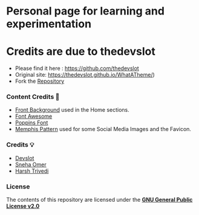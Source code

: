 # Personal page for learning and experimentation

# Credits are due to thedevslot
* Please find it here : https://github.com/thedevslot
* Original site: https://thedevslot.github.io/WhatATheme/)
* Fork the [Repository](https://github.com/thedevslot/WhatATheme/)

### Content Credits :green_heart:
* [Front Background](https://images.pexels.com/photos/210243/pexels-photo-210243.jpeg?auto=compress&cs=tinysrgb&w=1260&h=750&dpr=2) used in the Home sections.
* [Font Awesome](https://fontawesome.com/)
* [Poppins Font](https://fonts.google.com/specimen/Poppins)
* [Memphis Pattern](https://www.freepik.com/free-vector/memphis-pattern-background_4034913.htm#page=1&query=memphis%20pattern&position=23) used for some Social Media Images and the Favicon.

### Credits :bulb:
* [Devslot](https://thedevslot.github.io/WhatATheme/)
* [Sneha Omer](http://sassyecoder.github.io/)
* [Harsh Trivedi](http://harsh98trivedi.github.io/)

### License
The contents of this repository are licensed under the [**GNU General Public License v2.0**](https://github.com/thedevslot/WhatATheme/blob/master/LICENSE)
